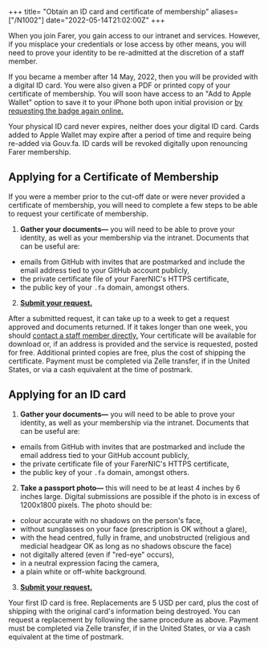 +++
title= "Obtain an ID card and certificate of membership"
aliases= ["/N1002"]
date="2022-05-14T21:02:00Z"
+++

When you join Farer, you gain access to our intranet and services. However, if you misplace your credentials or lose access by other means, you will need to prove your identity to be re-admitted at the discretion of a staff member.

If you became a member after 14 May, 2022, then you will be provided with a digital ID card. You were also given a PDF or printed copy of your certificate of membership. You will soon have access to an "Add to Apple Wallet" option to save it to your iPhone both upon initial provision or [by requesting the badge again online.](https://gouv.fa/ada-request)

Your physical ID card never expires, neither does your digital ID card. Cards added to Apple Wallet may expire after a period of time and require being re-added via Gouv.fa. ID cards will be revoked digitally upon renouncing Farer membership.

## Applying for a Certificate of Membership
If you were a member prior to the cut-off date or were never provided a certificate of membership, you will need to complete a few steps to be able to request your certificate of membership.

1. **Gather your documents—** you will need to be able to prove your identity, as well as your membership via the intranet. Documents that can be useful are:
  - emails from GitHub with invites that are postmarked and include the email address tied to your GitHub account publicly,
  - the private certificate file of your FarerNIC's HTTPS certificate,
  - the public key of your `.fa` domain, amongst others.
2. **[Submit your request.](https://gouv.fa/ada-request)**

After a submitted request, it can take up to a week to get a request approved and documents returned. If it takes longer than one week, you should [contact a staff member directly.](@/public/contact.md) Your certificate will be available for download or, if an address is provided and the service is requested, posted for free. Additional printed copies are free, plus the cost of shipping the certificate. Payment must be completed via Zelle transfer, if in the United States, or via a cash equivalent at the time of postmark.

## Applying for an ID card
1. **Gather your documents—** you will need to be able to prove your identity, as well as your membership via the intranet. Documents that can be useful are:
  - emails from GitHub with invites that are postmarked and include the email address tied to your GitHub account publicly,
  - the private certificate file of your FarerNIC's HTTPS certificate,
  - the public key of your `.fa` domain, amongst others.
2. **Take a passport photo—** this will need to be at least 4 inches by 6 inches large. Digital submissions are possible if the photo is in excess of 1200x1800 pixels. The photo should be:
  - colour accurate with no shadows on the person's face,
  - without sunglasses on your face (prescription is OK without a glare),
  - with the head centred, fully in frame, and unobstructed (religious and medicial headgear OK as long as no shadows obscure the face)
  - not digitally altered (even if "red-eye" occurs),
  - in a neutral expression facing the camera,
  - a plain white or off-white background.
3. **[Submit your request.](https://gouv.fa/id-request)**

Your first ID card is free. Replacements are 5 USD per card, plus the cost of shipping with the original card's information being destroyed. You can request a replacement by following the same procedure as above. Payment must be completed via Zelle transfer, if in the United States, or via a cash equivalent at the time of postmark.
